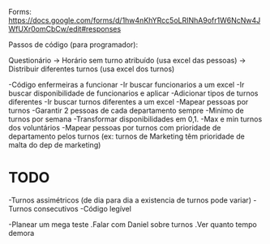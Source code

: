 Forms: https://docs.google.com/forms/d/1hw4nKhYRcc5oLRINhA9ofr1W6NcNw4JWfUXr0omCbCw/edit#responses

Passos de código (para programador):

Questionário -> Horário sem turno atribuído (usa excel das pessoas) -> Distribuir diferentes turnos (usa excel dos turnos)

-Código enfermeiras a funcionar
-Ir buscar funcionarios a um excel
-Ir buscar disponibilidade de funcionarios e aplicar
-Adicionar tipos de turnos diferentes 
-Ir buscar turnos diferentes a um excel
-Mapear pessoas por turnos
-Garantir 2 pessoas de cada departamento sempre
-Minimo de turnos por semana
-Transformar disponibilidades em 0,1.
-Max e min turnos dos voluntários
-Mapear pessoas por turnos com prioridade de departamento pelos turnos (ex: turnos de Marketing têm prioridade de malta do dep de marketing)


# TODO

-Turnos assimétricos (de dia para dia a existencia de turnos pode variar)
-Turnos consecutivos
-Código legível

-Planear um mega teste
.Falar com Daniel sobre turnos
.Ver quanto tempo demora

